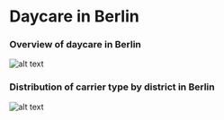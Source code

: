 # Daycare in Berlin

### Overview of daycare in Berlin
![alt text](https://github.com/JeanneDuPre/daycare_in_berlin/blob/main/images/pie_chart_tr%C3%A4gerarten.png)
### Distribution of carrier type by district in Berlin
![alt text](https://github.com/JeanneDuPre/daycare_in_berlin/blob/main/images/stacked_bar_plot_Tr%C3%A4ger_Bezirk.png)
